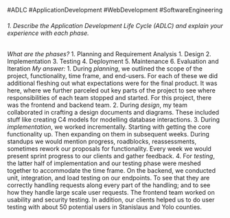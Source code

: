 #ADLC #ApplicationDevelopment #WebDevelopment #SoftwareEngineering

###### 1. Describe the Application Development Life Cycle (ADLC) and explain your experience with each phase. 
*What are the phases?*
	1. Planning and Requirement Analysis
	1. Design
	2. Implementation
	3. Testing 
	4. Deployment
	5. Maintenance
	6. Evaluation and Iteration
*My answer:*
	1. During *planning*, we outlined the scope of the project, functionality, time frame, and end-users. For each of these we did additional fleshing out what expectations were for the final product. It was here, where we further parceled out key parts of the project to see where responsibilities of each team stopped and started. For this project, there was the frontend and backend team. 
	2. During *design*, my team collaborated in crafting a design documents and diagrams. These included stuff like creating C4 models for modelling database interactions.
	3. During *implementation*, we worked incrementally. Starting with getting the core functionality up. Then expanding on them in subsequent weeks. During standups we would mention progress, roadblocks, reassessments, sometimes rework our proposals for functionality. Every week we would present sprint progress to our clients and gather feedback. 
	4. For *testing*, the latter half of implementation and our testing phase were meshed together to accommodate the time frame. On the backend, we conducted unit, integration, and load testing on our endpoints. To see that they are correctly handling requests along every part of the handling; and to see how they handle large scale user requests. The frontend team worked on usability and security testing. In addition, our clients helped us to do user testing with about 50 potential users in Stanislaus and Yolo counties. 
